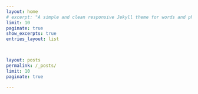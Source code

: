 ```yaml
---
layout: home
# excerpt: "A simple and clean responsive Jekyll theme for words and photos."
limit: 10
paginate: true
show_excerpts: true
entries_layout: list



layout: posts
permalink: /_posts/
limit: 10
paginate: true

---
```


